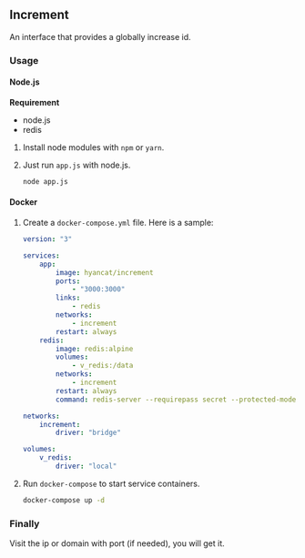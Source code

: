 ## Increment

An interface that provides a globally increase id.

### Usage

#### Node.js

**Requirement**

-   node.js
-   redis

1. Install node modules with `npm` or `yarn`.
2. Just run `app.js` with node.js.

    ```bash
    node app.js
    ```

#### Docker

1. Create a `docker-compose.yml` file. Here is a sample:

    ```yaml
    version: "3"

    services:
        app:
            image: hyancat/increment
            ports:
                - "3000:3000"
            links:
                - redis
            networks:
                - increment
            restart: always
        redis:
            image: redis:alpine
            volumes:
                - v_redis:/data
            networks:
                - increment
            restart: always
            command: redis-server --requirepass secret --protected-mode no

    networks:
        increment:
            driver: "bridge"

    volumes:
        v_redis:
            driver: "local"
    ```

2. Run `docker-compose` to start service containers.

    ```bash
    docker-compose up -d
    ```

### Finally

Visit the ip or domain with port (if needed), you will get it.
